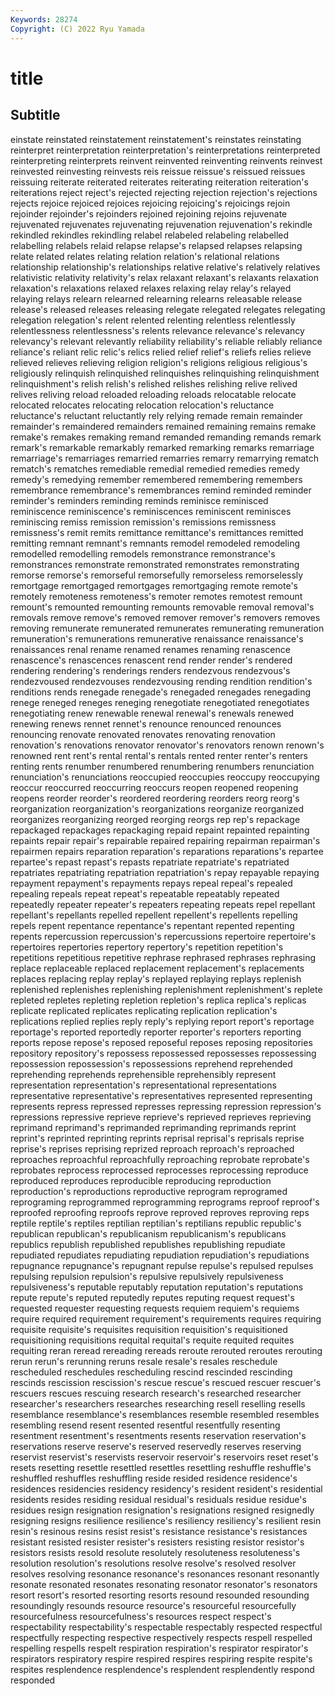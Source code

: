 ```yaml
---
Keywords: 28274
Copyright: (C) 2022 Ryu Yamada
---
```



# title

## Subtitle
einstate reinstated reinstatement reinstatement's reinstates reinstating reinterpret reinterpretation
reinterpretation's reinterpretations reinterpreted reinterpreting reinterprets reinvent reinvented reinventing reinvents reinvest
reinvested reinvesting reinvests reis reissue reissue's reissued reissues reissuing reiterate
reiterated reiterates reiterating reiteration reiteration's reiterations reject reject's rejected rejecting
rejection rejection's rejections rejects rejoice rejoiced rejoices rejoicing rejoicing's rejoicings
rejoin rejoinder rejoinder's rejoinders rejoined rejoining rejoins rejuvenate rejuvenated rejuvenates
rejuvenating rejuvenation rejuvenation's rekindle rekindled rekindles rekindling relabel relabeled relabeling
relabelled relabelling relabels relaid relapse relapse's relapsed relapses relapsing relate
related relates relating relation relation's relational relations relationship relationship's relationships
relative relative's relatively relatives relativistic relativity relativity's relax relaxant relaxant's
relaxants relaxation relaxation's relaxations relaxed relaxes relaxing relay relay's relayed
relaying relays relearn relearned relearning relearns releasable release release's released
releases releasing relegate relegated relegates relegating relegation relegation's relent relented
relenting relentless relentlessly relentlessness relentlessness's relents relevance relevance's relevancy relevancy's
relevant relevantly reliability reliability's reliable reliably reliance reliance's reliant relic
relic's relics relied relief relief's reliefs relies relieve relieved relieves
relieving religion religion's religions religious religious's religiously relinquish relinquished relinquishes
relinquishing relinquishment relinquishment's relish relish's relished relishes relishing relive relived
relives reliving reload reloaded reloading reloads relocatable relocate relocated relocates
relocating relocation relocation's reluctance reluctance's reluctant reluctantly rely relying remade
remain remainder remainder's remaindered remainders remained remaining remains remake remake's
remakes remaking remand remanded remanding remands remark remark's remarkable remarkably
remarked remarking remarks remarriage remarriage's remarriages remarried remarries remarry remarrying
rematch rematch's rematches remediable remedial remedied remedies remedy remedy's remedying
remember remembered remembering remembers remembrance remembrance's remembrances remind reminded reminder
reminder's reminders reminding reminds reminisce reminisced reminiscence reminiscence's reminiscences reminiscent
reminisces reminiscing remiss remission remission's remissions remissness remissness's remit remits
remittance remittance's remittances remitted remitting remnant remnant's remnants remodel remodeled
remodeling remodelled remodelling remodels remonstrance remonstrance's remonstrances remonstrate remonstrated remonstrates
remonstrating remorse remorse's remorseful remorsefully remorseless remorselessly remortgage remortgaged remortgages
remortgaging remote remote's remotely remoteness remoteness's remoter remotes remotest remount
remount's remounted remounting remounts removable removal removal's removals remove remove's
removed remover remover's removers removes removing remunerate remunerated remunerates remunerating
remuneration remuneration's remunerations remunerative renaissance renaissance's renaissances renal rename renamed
renames renaming renascence renascence's renascences renascent rend render render's rendered
rendering rendering's renderings renders rendezvous rendezvous's rendezvoused rendezvouses rendezvousing rending
rendition rendition's renditions rends renegade renegade's renegaded renegades renegading renege
reneged reneges reneging renegotiate renegotiated renegotiates renegotiating renew renewable renewal
renewal's renewals renewed renewing renews rennet rennet's renounce renounced renounces
renouncing renovate renovated renovates renovating renovation renovation's renovations renovator renovator's
renovators renown renown's renowned rent rent's rental rental's rentals rented
renter renter's renters renting rents renumber renumbered renumbering renumbers renunciation
renunciation's renunciations reoccupied reoccupies reoccupy reoccupying reoccur reoccurred reoccurring reoccurs
reopen reopened reopening reopens reorder reorder's reordered reordering reorders reorg
reorg's reorganization reorganization's reorganizations reorganize reorganized reorganizes reorganizing reorged reorging
reorgs rep rep's repackage repackaged repackages repackaging repaid repaint repainted
repainting repaints repair repair's repairable repaired repairing repairman repairman's repairmen
repairs reparation reparation's reparations reparations's repartee repartee's repast repast's repasts
repatriate repatriate's repatriated repatriates repatriating repatriation repatriation's repay repayable repaying
repayment repayment's repayments repays repeal repeal's repealed repealing repeals repeat
repeat's repeatable repeatably repeated repeatedly repeater repeater's repeaters repeating repeats
repel repellant repellant's repellants repelled repellent repellent's repellents repelling repels
repent repentance repentance's repentant repented repenting repents repercussion repercussion's repercussions
repertoire repertoire's repertoires repertories repertory repertory's repetition repetition's repetitions repetitious
repetitive rephrase rephrased rephrases rephrasing replace replaceable replaced replacement replacement's
replacements replaces replacing replay replay's replayed replaying replays replenish replenished
replenishes replenishing replenishment replenishment's replete repleted repletes repleting repletion repletion's
replica replica's replicas replicate replicated replicates replicating replication replication's replications
replied replies reply reply's replying report report's reportage reportage's reported
reportedly reporter reporter's reporters reporting reports repose repose's reposed reposeful
reposes reposing repositories repository repository's repossess repossessed repossesses repossessing repossession
repossession's repossessions reprehend reprehended reprehending reprehends reprehensible reprehensibly represent representation
representation's representational representations representative representative's representatives represented representing represents repress
repressed represses repressing repression repression's repressions repressive reprieve reprieve's reprieved
reprieves reprieving reprimand reprimand's reprimanded reprimanding reprimands reprint reprint's reprinted
reprinting reprints reprisal reprisal's reprisals reprise reprise's reprises reprising reprized
reproach reproach's reproached reproaches reproachful reproachfully reproaching reprobate reprobate's reprobates
reprocess reprocessed reprocesses reprocessing reproduce reproduced reproduces reproducible reproducing reproduction
reproduction's reproductions reproductive reprogram reprogramed reprograming reprogrammed reprogramming reprograms reproof
reproof's reproofed reproofing reproofs reprove reproved reproves reproving reps reptile
reptile's reptiles reptilian reptilian's reptilians republic republic's republican republican's republicanism
republicanism's republicans republics republish republished republishes republishing repudiate repudiated repudiates
repudiating repudiation repudiation's repudiations repugnance repugnance's repugnant repulse repulse's repulsed
repulses repulsing repulsion repulsion's repulsive repulsively repulsiveness repulsiveness's reputable reputably
reputation reputation's reputations repute repute's reputed reputedly reputes reputing request
request's requested requester requesting requests requiem requiem's requiems require required
requirement requirement's requirements requires requiring requisite requisite's requisites requisition requisition's
requisitioned requisitioning requisitions requital requital's requite requited requites requiting reran
reread rereading rereads reroute rerouted reroutes rerouting rerun rerun's rerunning
reruns resale resale's resales reschedule rescheduled reschedules rescheduling rescind rescinded
rescinding rescinds rescission rescission's rescue rescue's rescued rescuer rescuer's rescuers
rescues rescuing research research's researched researcher researcher's researchers researches researching
resell reselling resells resemblance resemblance's resemblances resemble resembled resembles resembling
resend resent resented resentful resentfully resenting resentment resentment's resentments resents
reservation reservation's reservations reserve reserve's reserved reservedly reserves reserving reservist
reservist's reservists reservoir reservoir's reservoirs reset reset's resets resetting resettle
resettled resettles resettling reshuffle reshuffle's reshuffled reshuffles reshuffling reside resided
residence residence's residences residencies residency residency's resident resident's residential residents
resides residing residual residual's residuals residue residue's residues resign resignation
resignation's resignations resigned resignedly resigning resigns resilience resilience's resiliency resiliency's
resilient resin resin's resinous resins resist resist's resistance resistance's resistances
resistant resisted resister resister's resisters resisting resistor resistor's resistors resists
resold resolute resolutely resoluteness resoluteness's resolution resolution's resolutions resolve resolve's
resolved resolver resolves resolving resonance resonance's resonances resonant resonantly resonate
resonated resonates resonating resonator resonator's resonators resort resort's resorted resorting
resorts resound resounded resounding resoundingly resounds resource resource's resourceful resourcefully
resourcefulness resourcefulness's resources respect respect's respectability respectability's respectable respectably respected
respectful respectfully respecting respective respectively respects respell respelled respelling respells
respelt respiration respiration's respirator respirator's respirators respiratory respire respired respires
respiring respite respite's respites resplendence resplendence's resplendent resplendently respond responded
